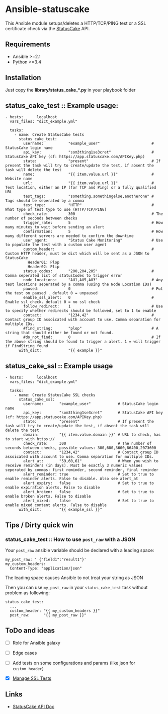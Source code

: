 # Ansible-statuscake

This Ansible module setups/deletes a HTTP/TCP/PING test or a SSL certificate check via the [StatusCake](https://www.statuscake.com) API.

## Requirements

* Ansible >=2.1
* Python >=3.4

## Installation

Just copy the **library/status_cake_*.py** in your playbook folder

## status_cake_test :: Example usage:

```
- hosts:      localhost
  vars_files: "dict_example.yml"

  tasks:
    - name: Create StatusCake tests
      status_cake_test:
        username:           "example_user"                       # StatusCake login name
        api_key:            "som3thing1se3cret"                  # StatusCake API key (cf: https://app.statuscake.com/APIKey.php)
        state:              "present"                            # If present the task will try to create/update the test, if absent the task will delete the test
        name:               "{{ item.value.url }}"               # Website name
        url:                "{{ item.value.url }}"               # Test location, either an IP (for TCP and Ping) or a fully qualified URL
        test_tags:          "something,somethingelse,anotherone" # Tags should be seperated by a comma
        test_type:          "HTTP"                               # What type of test type to use (HTTP/TCP/PING)
        check_rate:         300                                  # The number of seconds between checks
        trigger_rate:       5                                    # How many minutes to wait before sending an alert
        confirmation:       5                                    # How many different servers are needed to confirm the downtime
        user_agent:         "Status Cake Monitoring"             # Use to populate the test with a custom user agent
        custom_header:                                           # Custom HTTP header, must be dict which will be sent as a JSON to StatusCake
          Header01: Plop
          Header02: Plip
        status_codes:       "200,204,205"                        # Comma seperated list of statusCodes to trigger error
        node_locations:     "AU1,AU5,AU3"                        # Any test locations seperated by a comma (using the Node Location IDs)
        paused:             0                                    # Put the test on paused . default 0 = unpaused
        enable_ssl_alert:   0                                    # Enable ssl check. default 0 = no ssl check
        follow_redirect:    1                                    # Use to specify whether redirects should be followed, set to 1 to enable
        contact:            "1234,42"                            # Contact group ID assoicated with account to use. Comma separation for multiple IDs.
        #find_string:       "plop"                               # A string that should either be found or not found.
        #do_not_find:       0                                    # If the above string should be found to trigger a alert. 1 = will trigger if FindString found
      with_dict:            "{{ example }}"
```

## status_cake_ssl :: Example usage

```
- hosts:      localhost
  vars_files: "dict_example.yml"

  tasks:
    - name: Create StatusCake SSL checks
      status_cake_ssl:
        username:       "example_user"            # StatusCake login name
        api_key:        "som3thing1se3cret"       # StatusCake API key (cf: https://app.statuscake.com/APIKey.php)
        state:          "present"                 # If present the task will try to create/update the test, if absent the task will delete the test
        domain:         "{{ item.value.domain }}" # URL to check, has to start with https://
        check_rate:     300                       # The number of seconds between checks, possible values: 300,600,3600,86400,2073600
        contact:        "1234,42"                 # Contact group ID assoicated with account to use. Comma separation for multiple IDs.
        alert_at:       "59,60,61"                # When you wish to receive reminders (in days). Must be exactly 3 numeric values seperated by commas: first reminder, second reminder, final reminder
        alert_reminder: true                      # Set to true to enable reminder alerts. False to disable. Also see alert_at
        alert_expiry:   false                     # Set to true to enable expiration alerts. False to disable
        alert_broken:   false                     # Set to true to enable broken alerts. False to disable
        alert_mixed:    false                     # Set to true to enable mixed content alerts. False to disable
      with_dict:        "{{ example_ssl }}"
```


## Tips / Dirty quick win

### status_cake_test :: How to use `post_raw` with a JSON

Your `post_raw` ansible variable should be declared with a leading space:

```
my_post_raw: ' {"field1":"result1"}'
my_custom_headers:
  Content-Type: "application/json"
```

The leading space causes Ansible to not treat your string as JSON

Then you can use `my_post_raw` in your `status_cake_test` task without problem as following:

```
status_cake_test:
  ...
  custom_header: "{{ my_custom_headers }}"
  post_raw:      "{{ my_post_raw }}"
```


## ToDo and ideas

- [ ] Role for Ansible galaxy
- [ ] Edge cases
- [ ] Add tests on some configurations and params (like json for `custom_header`)
- [x] [Manage SSL Tests](https://github.com/labynocle/ansible-statuscake/issues/5)


## Links

* [StatusCake API Doc](https://www.statuscake.com/api/Tests/Updating%20Inserting%20and%20Deleting%20Tests.md)
